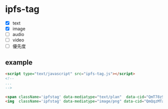 # ipfs-tag


- [x] text
- [x] image
- [ ] audio
- [ ] video
- [ ] 優先度

## 

## example

```html
<script type="text/javascript" src="ipfs-tag.js"></script>
<!--
...
-->

<span className='ipfstag' data-mediatype="text/plan"  data-cid="QmT78zSuBmuS4z925WZfrqQ1qHaJ56DQaTfyMUF7F8ff5o" >
<img  className='ipfstag' data-mediatype="image/png" data-cid="QmQqzMTavQgT4f4T5v6PWBp7XNKtoPmC9jvn12WPT3gkSE" >
```
